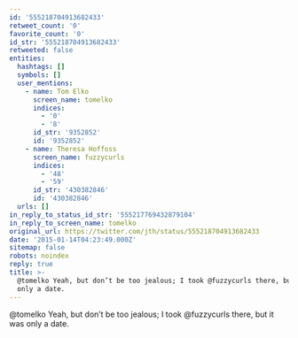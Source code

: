 ```yaml
---
id: '555218704913682433'
retweet_count: '0'
favorite_count: '0'
id_str: '555218704913682433'
retweeted: false
entities:
  hashtags: []
  symbols: []
  user_mentions:
    - name: Tom Elko
      screen_name: tomelko
      indices:
        - '0'
        - '8'
      id_str: '9352852'
      id: '9352852'
    - name: Theresa Hoffoss
      screen_name: fuzzycurls
      indices:
        - '48'
        - '59'
      id_str: '430382846'
      id: '430382846'
  urls: []
in_reply_to_status_id_str: '555217769432879104'
in_reply_to_screen_name: tomelko
original_url: https://twitter.com/jth/status/555218704913682433
date: '2015-01-14T04:23:49.000Z'
sitemap: false
robots: noindex
reply: true
title: >-
  @tomelko Yeah, but don’t be too jealous; I took @fuzzycurls there, but it was
  only a date.
---
```


@tomelko Yeah, but don’t be too jealous; I took @fuzzycurls there, but it was only a date.